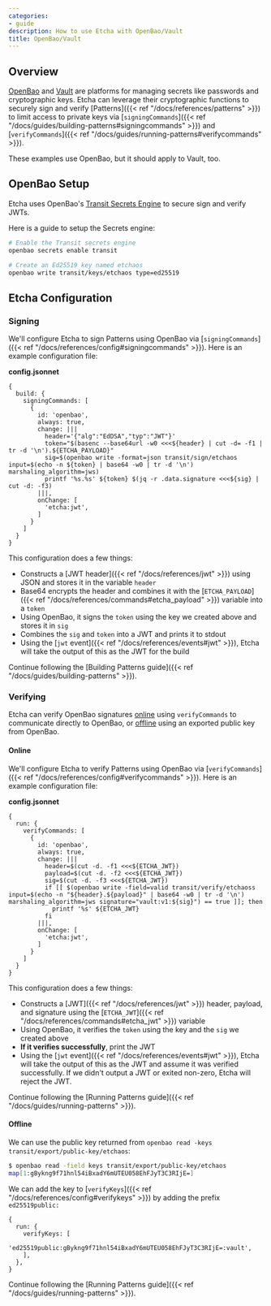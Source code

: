 ```yaml
---
categories:
- guide
description: How to use Etcha with OpenBao/Vault
title: OpenBao/Vault
---
```


## Overview

[OpenBao](https://github.com/openbao/openbao) and [Vault](https://www.vaultproject.io/) are platforms for managing secrets like passwords and cryptographic keys.  Etcha can leverage their cryptographic functions to securely sign and verify [Patterns]({{< ref "/docs/references/patterns" >}}) to limit access to private keys via [`signingCommands`]({{< ref "/docs/guides/building-patterns#signingcommands" >}}) and [`verifyCommands`]({{< ref "/docs/guides/running-patterns#verifycommands" >}}).

These examples use OpenBao, but it should apply to Vault, too.

## OpenBao Setup

Etcha uses OpenBao's [Transit Secrets Engine](https://developer.hashicorp.com/vault/docs/secrets/transit) to secure sign and verify JWTs.

Here is a guide to setup the Secrets engine:

```bash
# Enable the Transit secrets engine
openbao secrets enable transit

# Create an Ed25519 key named etchaos
openbao write transit/keys/etchaos type=ed25519
```

## Etcha Configuration

### Signing

We'll configure Etcha to sign Patterns using OpenBao via [`signingCommands`]({{< ref "/docs/references/config#signingcommands" >}}).  Here is an example configuration file:

**config.jsonnet**
```
{
  build: {
    signingCommands: [
      {
        id: 'openbao',
        always: true,
        change: |||
          header='{"alg":"EdDSA","typ":"JWT"}'
          token="$(basenc --base64url -w0 <<<${header} | cut -d= -f1 | tr -d '\n').${ETCHA_PAYLOAD}"
          sig=$(openbao write -format=json transit/sign/etchaos input=$(echo -n ${token} | base64 -w0 | tr -d '\n') marshaling_algorithm=jws)
          printf '%s.%s' ${token} $(jq -r .data.signature <<<${sig} | cut -d: -f3)
        |||,
        onChange: [
          'etcha:jwt',
        ]
      }
    ]
  }
}
```

This configuration does a few things:

- Constructs a [JWT header]({{< ref "/docs/references/jwt" >}}) using JSON and stores it in the variable `header`
- Base64 encrypts the header and combines it with the [`ETCHA_PAYLOAD`]({{< ref "/docs/references/commands#etcha_payload" >}}) variable into a `token`
- Using OpenBao, it signs the `token` using the key we created above and stores it in `sig`
- Combines the `sig` and `token` into a JWT and prints it to stdout
- Using the [`jwt` event]({{< ref "/docs/references/events#jwt" >}}), Etcha will take the output of this as the JWT for the build

Continue following the [Building Patterns guide]({{< ref "/docs/guides/building-patterns" >}}).

### Verifying

Etcha can verify OpenBao signatures [online](#online) using `verifyCommands` to communicate directly to OpenBao, or [offline](#offline) using an exported public key from OpenBao.

#### Online

We'll configure Etcha to verify Patterns using OpenBao via [`verifyCommands`]({{< ref "/docs/references/config#verifycommands" >}}).  Here is an example configuration file:

**config.jsonnet**
```
{
  run: {
    verifyCommands: [
      {
        id: 'openbao',
        always: true,
        change: |||
          header=$(cut -d. -f1 <<<${ETCHA_JWT})
          payload=$(cut -d. -f2 <<<${ETCHA_JWT})
          sig=$(cut -d. -f3 <<<${ETCHA_JWT})
          if [[ $(openbao write -field=valid transit/verify/etchaoss input=$(echo -n "${header}.${payload}" | base64 -w0 | tr -d '\n') marshaling_algorithm=jws signature="vault:v1:${sig}") == true ]]; then
            printf '%s' ${ETCHA_JWT}
          fi
        |||,
        onChange: [
          'etcha:jwt',
        ]
      }
    ]
  }
}
```

This configuration does a few things:

- Constructs a [JWT]({{< ref "/docs/references/jwt" >}}) header, payload, and signature using the [`ETCHA_JWT`]({{< ref "/docs/references/commands#etcha_jwt" >}}) variable
- Using OpenBao, it verifies the `token` using the key and the `sig` we created above
- **If it verifies successfully**, print the JWT
- Using the [`jwt` event]({{< ref "/docs/references/events#jwt" >}}), Etcha will take the output of this as the JWT and assume it was verified successfully.  If we didn't output a JWT or exited non-zero, Etcha will reject the JWT.

Continue following the [Running Patterns guide]({{< ref "/docs/guides/running-patterns" >}}).

#### Offline

We can use the public key returned from `openbao read -keys transit/export/public-key/etchaos`:

```bash
$ openbao read -field keys transit/export/public-key/etchaos
map[1:gBykng9f71hnl54iBxadY6mUTEU058EhFJyT3C3RIjE=]
```

We can add the key to [`verifyKeys`]({{< ref "/docs/references/config#verifykeys" >}}) by adding the prefix `ed25519public:`

```
{
  run: {
    verifyKeys: [
      'ed25519public:gBykng9f71hnl54iBxadY6mUTEU058EhFJyT3C3RIjE=:vault',
    ],
  },
}
```

Continue following the [Running Patterns guide]({{< ref "/docs/guides/running-patterns" >}}).
